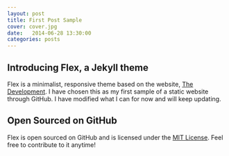 ```yaml
---
layout: post
title: First Post Sample
cover: cover.jpg
date:   2014-06-28 13:30:00
categories: posts
---
```


## Introducing Flex, a Jekyll theme

Flex is a minimalist, responsive theme based on the website, [The Development](http://thedevelopment.co). I have chosen this as my first sample of a static website through GitHub. I have modified what I can for now and will keep updating.

## Open Sourced on GitHub

Flex is open sourced on GitHub and is licensed under the [MIT License](http://opensource.org/licenses/MIT). Feel free to contribute to it anytime!
